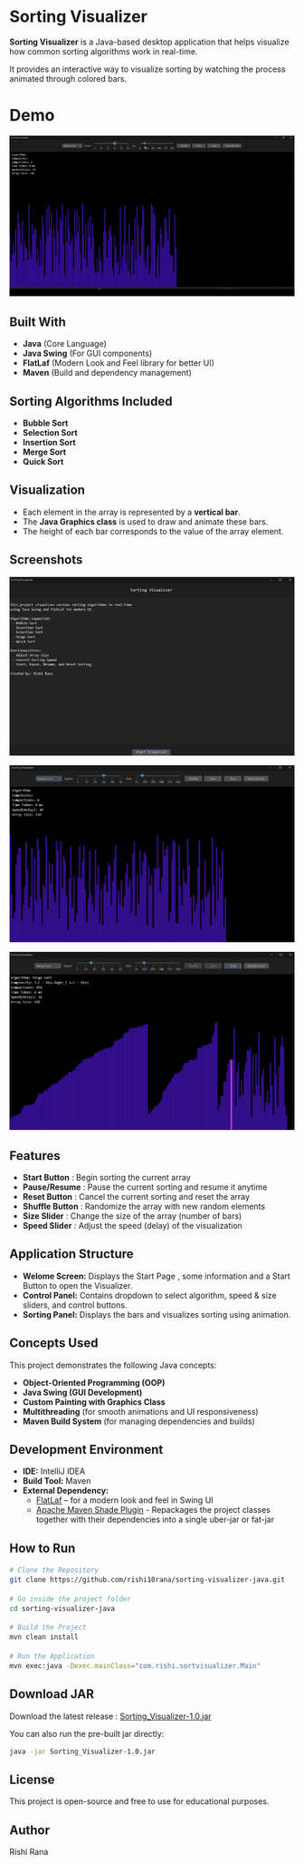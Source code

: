 # Sorting Visualizer

**Sorting Visualizer** is a Java-based desktop application that helps visualize how common sorting algorithms work in real-time.

It provides an interactive way to visualize sorting by watching the process animated through colored bars.

# Demo

![Demo](images/demo.gif) 

## Built With

- **Java** (Core Language)
- **Java Swing** (For GUI components)
- **FlatLaf** (Modern Look and Feel library for better UI)
- **Maven** (Build and dependency management)

## Sorting Algorithms Included

- **Bubble Sort**
- **Selection Sort**
- **Insertion Sort**
- **Merge Sort**
- **Quick Sort**

## Visualization

- Each element in the array is represented by a **vertical bar**.
- The **Java Graphics class** is used to draw and animate these bars.
- The height of each bar corresponds to the value of the array element.

## Screenshots

![Main UI](images/welcome-screen.png)

![Main UI](images/main-visualizer.png)

![Main UI](images/sorting-in-progress.png)

## Features
- **Start Button** : Begin sorting the current array   
- **Pause/Resume** : Pause the current sorting and resume it anytime   
- **Reset Button** : Cancel the current sorting and reset the array
- **Shuffle Button** : Randomize the array with new random elements
- **Size Slider** : Change the size of the array (number of bars)
- **Speed Slider** :  Adjust the speed (delay) of the visualization

## Application Structure

- **Welome Screen:** Displays the Start Page , some information and a Start Button to open the Visualizer.
- **Control Panel:** Contains dropdown to select algorithm, speed & size sliders, and control buttons.
- **Sorting Panel:** Displays the bars and visualizes sorting using animation.

## Concepts Used

This project demonstrates the following Java concepts:

- **Object-Oriented Programming (OOP)**
- **Java Swing (GUI Development)**
- **Custom Painting with Graphics Class**
- **Multithreading** (for smooth animations and UI responsiveness)
- **Maven Build System** (for managing dependencies and builds)

## Development Environment

- **IDE:** IntelliJ IDEA  
- **Build Tool:** Maven  
- **External Dependency:**  
   - [FlatLaf](https://www.formdev.com/flatlaf/) – for a modern look and feel in Swing UI
   - [Apache Maven Shade Plugin](https://mvnrepository.com/artifact/org.apache.maven.plugins/maven-shade-plugin) - Repackages the project classes together with their dependencies into a single uber-jar or fat-jar
## How to Run

```bash
# Clone the Repository
git clone https://github.com/rishi10rana/sorting-visualizer-java.git

# Go inside the project folder
cd sorting-visualizer-java

# Build the Project
mvn clean install 

# Run the Application
mvn exec:java -Dexec.mainClass="com.rishi.sortvisualizer.Main"
```

## Download JAR
Download the latest release : 
[Sorting_Visualizer-1.0.jar](https://github.com/rishi10rana/sorting-visualizer-java/releases/download/v1.0/Sorting_Visualizer-1.0.jar)

You can also run the pre-built jar directly:

```bash
java -jar Sorting_Visualizer-1.0.jar
```

## License
This project is open-source and free to use for educational purposes.

## Author
Rishi Rana